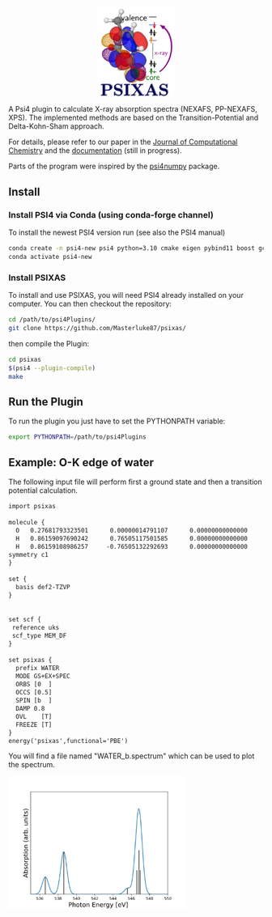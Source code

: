 <p align="center">
  <img src="./logo.png" align="center" width="150" title="PSIXAS">
</p>
A Psi4 plugin to calculate X-ray absorption spectra (NEXAFS, PP-NEXAFS, XPS). The implemented methods are based on the Transition-Potential and Delta-Kohn-Sham approach. 

For details, please refer to our paper in the [Journal of Computational Chemistry](https://onlinelibrary.wiley.com/doi/full/10.1002/jcc.26219) and the [documentation](https://psixas.readthedocs.io) (still in progress).

Parts of the program were inspired by the [psi4numpy](https://github.com/psi4/psi4numpy) package.

## Install

### Install PSI4 via Conda (using conda-forge channel)
To install the newest PSI4 version run (see also the PSI4 manual)

```bash
conda create -n psi4-new psi4 python=3.10 cmake eigen pybind11 boost gcc gxx gfortran -c conda-forge
conda activate psi4-new
```

### Install PSIXAS 
To install and use PSIXAS, you will need PSI4 already installed on your computer. You can then checkout the repository:
``` bash
cd /path/to/psi4Plugins/
git clone https://github.com/Masterluke87/psixas/
```
then compile the Plugin:

``` bash
cd psixas
$(psi4 --plugin-compile)
make 
```
## Run the Plugin
To run the plugin you just have to set the PYTHONPATH variable:
``` bash
export PYTHONPATH=/path/to/psi4Plugins
```


## Example: O-K edge of water
The following input file will perform first a ground state and then a transition potential calculation.
``` 
import psixas

molecule {
  O   0.27681793323501      0.00000014791107      0.00000000000000
  H   0.86159097690242      0.76505117501585      0.00000000000000
  H   0.86159108986257     -0.76505132292693      0.00000000000000
symmetry c1
}

set {
  basis def2-TZVP
}


set scf {
 reference uks
 scf_type MEM_DF
}

set psixas {
  prefix WATER
  MODE GS+EX+SPEC
  ORBS [0  ]
  OCCS [0.5]
  SPIN [b  ]
  DAMP 0.8
  OVL    [T]
  FREEZE [T]
}
energy('psixas',functional='PBE')
```
You will find a file named "WATER_b.spectrum" which can be used to plot the spectrum.
<p align="center">
  <img src="Examples/00_TP_H2O/XASspec.svg" align="left" width="350" title="Water NEXAFS">
</p>
